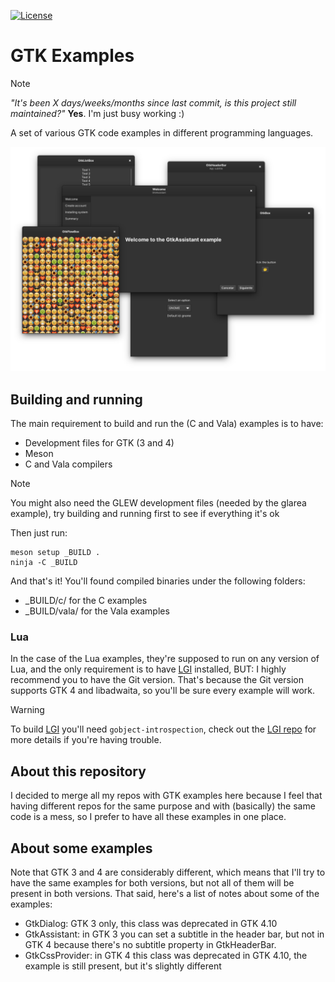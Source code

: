 [![License][LicenseBadge]][LicenseURL]

# GTK Examples

> [!NOTE]
> _"It's been X days/weeks/months since last commit, is this project still maintained?"_
> __Yes__. I'm just busy working :)

A set of various GTK code examples in different programming languages.

![GTK Examples Banner](banner.png)

## Building and running

The main requirement to build and run the (C and Vala) examples is to have:

  - Development files for GTK (3 and 4)
  - Meson
  - C and Vala compilers

> [!NOTE]
> You might also need the GLEW development files (needed by the glarea example), try building and running first to see if everything it's ok

Then just run:

```
meson setup _BUILD .
ninja -C _BUILD
```

And that's it! You'll found compiled binaries under the following folders:

  - _BUILD/c/ for the C examples
  - _BUILD/vala/ for the Vala examples

### Lua

In the case of the Lua examples, they're supposed to run on any version of Lua, and the only requirement is to have [LGI](https://github.com/lgi-devs/lgi) installed, BUT: I highly recommend you to have the Git version. That's because the Git version supports GTK 4 and libadwaita, so you'll be sure every example will work.

> [!WARNING]
> To build [LGI](https://github.com/lgi-devs/lgi) you'll need `gobject-introspection`, check out the [LGI repo](https://github.com/lgi-devs/lgi) for more details if you're having trouble.

## About this repository

I decided to merge all my repos with GTK examples here because I feel that having different repos for the same purpose and with (basically) the same code is a mess, so I prefer to have all these examples in one place.

## About some examples

Note that GTK 3 and 4 are considerably different, which means that I'll try to have the same examples for both versions, but not all of them will be present in both versions. That said, here's a list of notes about some of the examples:

  - GtkDialog: GTK 3 only, this class was deprecated in GTK 4.10
  - GtkAssistant: in GTK 3 you can set a subtitle in the header bar, but not in GTK 4 because there's no subtitle property in GtkHeaderBar.
  - GtkCssProvider: in GTK 4 this class was deprecated in GTK 4.10, the example is still present, but it's slightly different

[LicenseBadge]: https://img.shields.io/badge/License-Zlib-brightgreen?style=for-the-badge
[LicenseURL]: https://opensource.org/licenses/Zlib